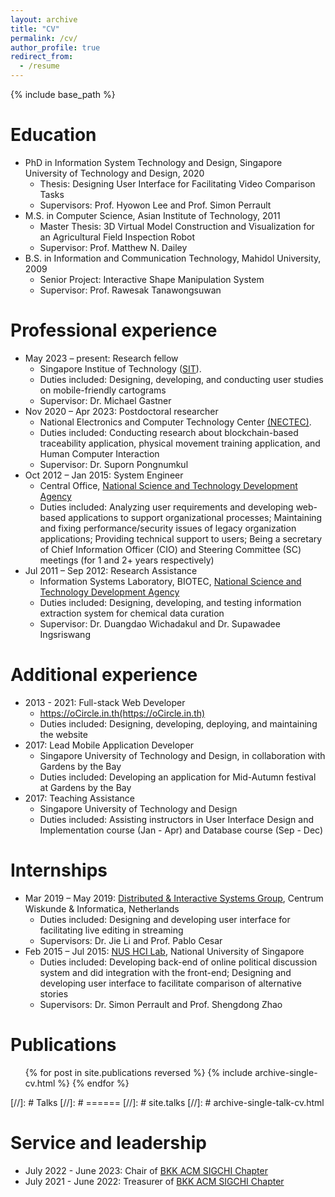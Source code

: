 ```yaml
---
layout: archive
title: "CV"
permalink: /cv/
author_profile: true
redirect_from:
  - /resume
---
```


{% include base_path %}

# Education

- PhD in Information System Technology and Design, Singapore University of Technology and Design, 2020
  - Thesis: Designing User Interface for Facilitating Video Comparison Tasks
  - Supervisors: Prof. Hyowon Lee and Prof. Simon Perrault
- M.S. in Computer Science, Asian Institute of Technology, 2011
  - Master Thesis: 3D Virtual Model Construction and Visualization for an Agricultural Field Inspection Robot
  - Supervisor: Prof. Matthew N. Dailey
- B.S. in Information and Communication Technology, Mahidol University, 2009
  - Senior Project: Interactive Shape Manipulation System
  - Supervisor: Prof. Rawesak Tanawongsuwan

# Professional experience

- May 2023 – present: Research fellow
  - Singapore Institue of Technology ([SIT](https://www.singaporetech.edu.sg/)).
  - Duties included: Designing, developing, and conducting user studies on mobile-friendly cartograms
  - Supervisor: Dr. Michael Gastner
- Nov 2020 – Apr 2023: Postdoctoral researcher
  - National Electronics and Computer Technology Center [(NECTEC)](https://www.nectec.or.th/en/).
  - Duties included: Conducting research about blockchain-based traceability application, physical movement training application, and Human Computer Interaction
  - Supervisor: Dr. Suporn Pongnumkul
- Oct 2012 – Jan 2015: System Engineer
  - Central Office, [National Science and Technology Development Agency](https://www.nstda.or.th/)
  - Duties included: Analyzing user requirements and developing web-based applications to support organizational processes; Maintaining and fixing performance/security issues of legacy organization applications; Providing technical support to users; Being a secretary of Chief Information Officer (CIO) and Steering Committee (SC) meetings (for 1 and 2+ years respectively)
- Jul 2011 – Sep 2012: Research Assistance
  - Information Systems Laboratory, BIOTEC, [National Science and Technology Development Agency](https://www.nstda.or.th/)
  - Duties included: Designing, developing, and testing information extraction system for chemical data curation
  - Supervisor: Dr. Duangdao Wichadakul and Dr. Supawadee Ingsriswang

# Additional experience

- 2013 - 2021: Full-stack Web Developer
  - https://oCircle.in.th(https://oCircle.in.th)
  - Duties included: Designing, developing, deploying, and maintaining the website
- 2017: Lead Mobile Application Developer
  - Singapore University of Technology and Design, in collaboration with Gardens by the Bay
  - Duties included: Developing an application for Mid-Autumn festival at Gardens by the Bay
- 2017: Teaching Assistance
  - Singapore University of Technology and Design
  - Duties included: Assisting instructors in User Interface Design and Implementation course (Jan - Apr) and Database course (Sep - Dec)

# Internships

- Mar 2019 – May 2019: [Distributed & Interactive Systems Group](https://www.dis.cwi.nl/), Centrum Wiskunde & Informatica, Netherlands
  - Duties included: Designing and developing user interface for facilitating live editing in streaming
  - Supervisors: Dr. Jie Li and Prof. Pablo Cesar
- Feb 2015 – Jul 2015: [NUS HCI Lab](http://www.nus-hci.org/), National University of Singapore
  - Duties included: Developing back-end of online political discussion system and did integration with the front-end; Designing and developing user interface to facilitate comparison of alternative stories
  - Supervisors: Dr. Simon Perrault and Prof. Shengdong Zhao

# Publications

  <ul>{% for post in site.publications reversed %}
    {% include archive-single-cv.html %}
  {% endfor %}</ul>
  
[//]: # Talks
[//]: # ======
[//]: # site.talks
[//]: # archive-single-talk-cv.html

# Service and leadership

- July 2022 - June 2023: Chair of [BKK ACM SIGCHI Chapter](https://bkksigchi.acm.org/)
- July 2021 - June 2022: Treasurer of [BKK ACM SIGCHI Chapter](https://bkksigchi.acm.org/)
